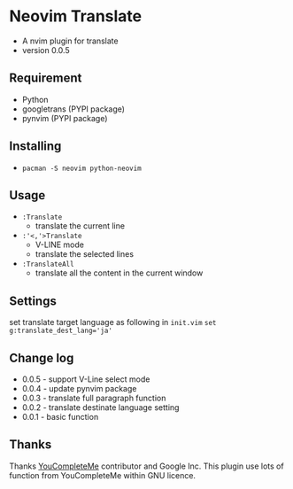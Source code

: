 # Neovim Translate
- A nvim plugin for translate
- version 0.0.5

## Requirement
- Python
- googletrans (PYPI package)
- pynvim (PYPI package)


## Installing
- `pacman -S neovim python-neovim`

## Usage
- `:Translate`
  - translate the current line
- `:'<,'>Translate`
  - V-LINE mode
  - translate the selected lines
- `:TranslateAll`
  - translate all the content in the current window

## Settings
set translate target language as following in `init.vim`
`set g:translate_dest_lang='ja'`

## Change log
- 0.0.5 - support V-Line select mode
- 0.0.4 - update pynvim package
- 0.0.3 - translate full paragraph function
- 0.0.2 - translate destinate language setting
- 0.0.1 - basic function

## Thanks
Thanks [YouCompleteMe](https://github.com/Valloric/YouCompleteMe) contributor and Google Inc.
This plugin use lots of function from YouCompleteMe within GNU licence.
